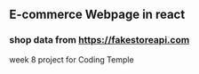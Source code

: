 ## E-commerce Webpage in react
### shop data from https://fakestoreapi.com
week 8 project for Coding Temple
